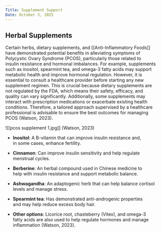 ```yaml
---
Title: Supplement Support
Date: October 3, 2025
---
```

## Herbal Supplements

Certain herbs, dietary supplements, and [[Anti-Inflammatory Foods]]  
have demonstrated potential benefits in alleviating symptoms of  
Polycystic Ovary Syndrome (PCOS), particularly those related to  
insulin resistance and hormonal imbalances. For example, supplements  
such as inositol, spearmint tea, and omega-3 fatty acids may support  
metabolic health and improve hormonal regulation. However, it is  
essential to consult a healthcare provider before starting any new  
supplement regimen. This is crucial because dietary supplements are  
not regulated by the FDA, which means their safety, efficacy, and  
quality can vary significantly. Additionally, some supplements may  
interact with prescription medications or exacerbate existing health  
conditions. Therefore, a tailored approach supervised by a healthcare  
professional is advisable to ensure the best outcomes for managing  
PCOS (Watson, 2023).

![[pcos supplement 1.jpg]]
(Watson, 2023)

- **Inositol**: A B-vitamin that can improve insulin resistance and,  
in some cases, enhance fertility.  

- **Cinnamon**: Can improve insulin sensitivity and help regulate  
menstrual cycles.  

- **Berberine**: An herbal compound used in Chinese medicine to  
help with insulin resistance and support metabolic balance.  

- **Ashwagandha**: An adaptogenic herb that can help balance cortisol  
levels and manage stress.  

- **Spearmint tea**: Has demonstrated anti-androgenic properties   
and may help reduce excess body hair.

- **Other options**: Licorice root, chasteberry (Vitex), and omega-3  
fatty acids are also used to help regulate hormones and manage  
inflammation (Watson, 2023).